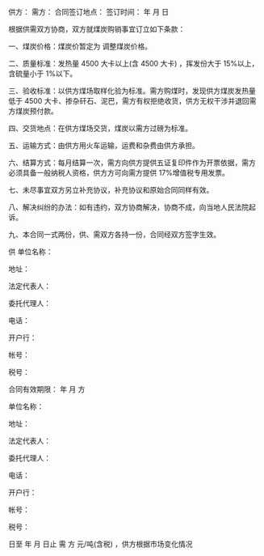 
 


供方： 需方： 合同签订地点： 签订时间： 年 月 日


根据供需双方协商，双方就煤炭购销事宜订立如下条款：


一、煤炭价格：煤炭价暂定为 调整煤炭价格。


二、质量标准：发热量 4500 大卡以上(含 4500 大卡) ，挥发份大于 15%以上， 含硫量小于 1%以下。


三、验收标准：以供方煤场取样化验为标准。需方购煤时，发现供方煤炭发热量 低于 4500 大卡、掺杂矸石、泥巴，需方有权拒绝收货，供方无权干涉并退回需 方煤炭预付款。


四、交货地点：在供方煤场交货，煤炭以需方过磅为标准。


五、运输方式：由供方用火车运输，运费和杂费由供方承担。


六、结算方式：每月结算一次，需方向供方提供五证复印件作为开票依据，需方 必须具备一般纳税人资格，供方方可向需方提供 17%增值税专用发票。


七、未尽事宜双方另立补充协议，补充协议和原始合同同样有效。


八、解决纠纷的办法：如有违约，双方协商解决，协商不成，向当地人民法院起 诉。


九、本合同一式两份，供、需双方各持一份，合同经双方签字生效。


供 单位名称：


地址：


法定代表人：


委托代理人：


电话：


开户行：


帐号：


税号：


合同有效期限： 年 月 方


单位名称：


地址：


法定代表人：


委托代理人：


电话：


开户行：


帐号：


税号：


日至 年 月 日止 需 方 元/吨(含税) ，供方根据市场变化情况




 


 

 
 
 
 
 
  


  
 

  


  


  
 
 
 
 

